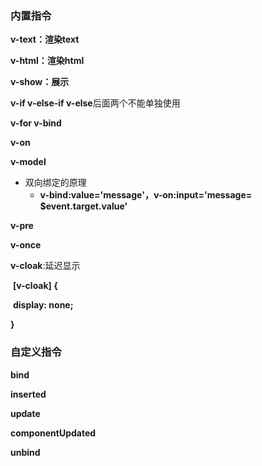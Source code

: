 ### 内置指令

**v-text：渲染text**

**v-html：渲染html**

**v-show：展示**

**v-if   v-else-if     v-else**后面两个不能单独使用

**v-for v-bind**

**v-on**

**v-model**

- 双向绑定的原理
  - **v-bind:value='message'，v-on:input='message= $event.target.value'**

**v-pre**

**v-once**

**v-cloak**:延迟显示

​	**[v-cloak] {**

​	**display: none;**

**}**



### 自定义指令

**bind**

**inserted**

**update**

**componentUpdated**

**unbind**





